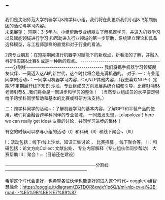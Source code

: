 # -
我们是沈阳师范大学机器学习&amp;跨学科小组，我们将在此更新我们小组&amp;飞浆领航团的活动与学习内容。                               
未来展望：     短期：3-5年内，小组帮助专业组朋友了解机器学习，并进入机器学习以及赋能领域进行学习
和帮助进入行业领域的第一步帮助，系统建立理论和具备选择模型，与工程师那样的直觉和对于行业的看法。      

2跨专业朋友：在短期期间进行机器学习赋能下的新观点，新看法的了解，并融入科研&amp;实践&amp;比赛&amp;
或是一种新的观点。
--------------------------------------------分割线---------------------------------------
   我们将携手机器学习领域朋友伙伴，一同迈入这AI的新世代，这个时代将会是充满机遇的。
对于:
一：专业组同学的活动~：一同学习机器学习内容，CV,NLP其他内容，（我更喜欢NLP~）定期/不定期展开线下知识
沙龙、专业组成员方向发展系统介绍和引导，比赛&科研&老师引荐&...我们将会是一同进步和学习的整体！
（当然专业组成员的水平要足够给予跨学科同学帮助和基本的比赛或科研方法支持。）

二：跨学科同学的活动~：了解机器学习的基本内容，了解GPT和平替产品的使用，我们将会融合跨学科同伴的专业领域，
一同激发思想，Lolapoloza！here we can really get idea/ 友善的讨论，共同学习进步的集体！

有空的时候可以参与小组的活动（Ⅰ）和科研（Ⅱ）和线下聚会~（Ⅲ）

Ⅰ：活动包括：线下/线上沙龙，知识汇集讨论  ， 比赛招募    ，线下聚会等。
Ⅱ：科研包括：论文方向Collect 文献出处， 专业内容解释（专业组伙伴同步帮助） 大赛帮助
Ⅲ：聚会！~（目前还在建设）

—————————————————————分割线———————————————————

希望这个时代会更好，也希望各位伙伴也能更好的进入这个时代~
coggle小组智慧融合：https://coggle.it/diagram/ZGTDOR8xwjxYip6Q/t/ml-nlp-cv-ai%2B-road-!-%E5%9B%BE%E7%89%87
